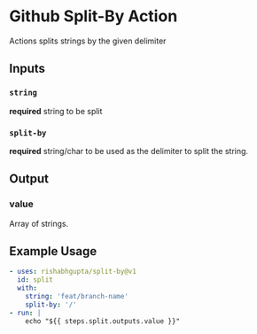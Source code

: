 # Github Split-By Action

Actions splits strings by the given delimiter

## Inputs
### `string`
**required** string to be split
### `split-by`
**required** string/char to be used as the delimiter to split the string.

## Output
### value 
Array of strings.

## Example Usage

```yml
- uses: rishabhgupta/split-by@v1
  id: split
  with:
    string: 'feat/branch-name'
    split-by: '/'
- run: | 
    echo "${{ steps.split.outputs.value }}"
  ```